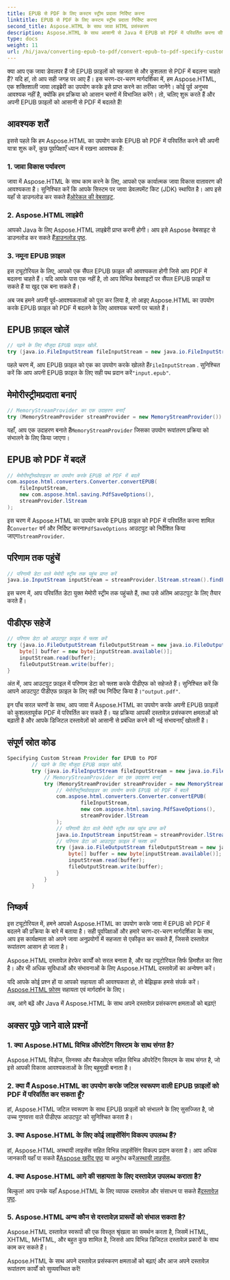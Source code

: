 ```yaml
---
title: EPUB से PDF के लिए कस्टम स्ट्रीम प्रदाता निर्दिष्ट करना
linktitle: EPUB से PDF के लिए कस्टम स्ट्रीम प्रदाता निर्दिष्ट करना
second_title: Aspose.HTML के साथ जावा HTML प्रसंस्करण
description: Aspose.HTML के साथ आसानी से Java में EPUB को PDF में परिवर्तित करना सीखें, जिससे आपकी दस्तावेज़ प्रसंस्करण क्षमताएं बढ़ेंगी।
type: docs
weight: 11
url: /hi/java/converting-epub-to-pdf/convert-epub-to-pdf-specify-custom-stream-provider/
---
```


क्या आप एक जावा डेवलपर हैं जो EPUB फ़ाइलों को सहजता से और कुशलता से PDF में बदलना चाहते हैं? यदि हां, तो आप सही जगह पर आए हैं। इस चरण-दर-चरण मार्गदर्शिका में, हम Aspose.HTML, एक शक्तिशाली जावा लाइब्रेरी का उपयोग करके इसे प्राप्त करने का तरीका जानेंगे। कोई पूर्व अनुभव आवश्यक नहीं है, क्योंकि हम प्रक्रिया को आसान चरणों में विभाजित करेंगे। तो, चलिए शुरू करते हैं और अपनी EPUB फ़ाइलों को आसानी से PDF में बदलते हैं!

## आवश्यक शर्तें

इससे पहले कि हम Aspose.HTML का उपयोग करके EPUB को PDF में परिवर्तित करने की अपनी यात्रा शुरू करें, कुछ पूर्वापेक्षाएँ ध्यान में रखना आवश्यक हैं:

### 1. जावा विकास पर्यावरण

 जावा में Aspose.HTML के साथ काम करने के लिए, आपको एक कार्यात्मक जावा विकास वातावरण की आवश्यकता है। सुनिश्चित करें कि आपके सिस्टम पर जावा डेवलपमेंट किट (JDK) स्थापित है। आप इसे यहाँ से डाउनलोड कर सकते हैं[ओरेकल की वेबसाइट](https://www.oracle.com/java/technologies/javase-downloads.html).

### 2. Aspose.HTML लाइब्रेरी

 आपको Java के लिए Aspose.HTML लाइब्रेरी प्राप्त करनी होगी। आप इसे Aspose वेबसाइट से डाउनलोड कर सकते हैं[डाउनलोड पृष्ठ](https://releases.aspose.com/html/java/).

### 3. नमूना EPUB फ़ाइल

इस ट्यूटोरियल के लिए, आपको एक सैंपल EPUB फ़ाइल की आवश्यकता होगी जिसे आप PDF में बदलना चाहते हैं। यदि आपके पास एक नहीं है, तो आप विभिन्न वेबसाइटों पर सैंपल EPUB फ़ाइलें पा सकते हैं या खुद एक बना सकते हैं।

अब जब हमने अपनी पूर्व-आवश्यकताओं को पूरा कर लिया है, तो आइए Aspose.HTML का उपयोग करके EPUB फ़ाइल को PDF में बदलने के लिए आवश्यक चरणों पर चलते हैं।

## EPUB फ़ाइल खोलें

```java
// पढ़ने के लिए मौजूदा EPUB फ़ाइल खोलें.
try (java.io.FileInputStream fileInputStream = new java.io.FileInputStream(Resources.input("input.epub"))) {
```

 पहले चरण में, आप EPUB फ़ाइल को एक का उपयोग करके खोलते हैं`FileInputStream` . सुनिश्चित करें कि आप अपनी EPUB फ़ाइल के लिए सही पथ प्रदान करें`"input.epub"`.

## मेमोरीस्ट्रीमप्रदाता बनाएं

```java
// MemoryStreamProvider का एक उदाहरण बनाएँ
try (MemoryStreamProvider streamProvider = new MemoryStreamProvider()) {
```

 यहाँ, आप एक उदाहरण बनाते हैं`MemoryStreamProvider` जिसका उपयोग रूपांतरण प्रक्रिया को संभालने के लिए किया जाएगा।

## EPUB को PDF में बदलें

```java
// मेमोरीस्ट्रीमप्रोवाइडर का उपयोग करके EPUB को PDF में बदलें
com.aspose.html.converters.Converter.convertEPUB(
    fileInputStream,
    new com.aspose.html.saving.PdfSaveOptions(),
    streamProvider.lStream
);
```

 इस चरण में Aspose.HTML का उपयोग करके EPUB फ़ाइल को PDF में परिवर्तित करना शामिल है`Converter` वर्ग और निर्दिष्ट करना`PdfSaveOptions` आउटपुट को निर्देशित किया जाएगा`streamProvider`.

## परिणाम तक पहुंचें

```java
// परिणामी डेटा वाले मेमोरी स्ट्रीम तक पहुंच प्राप्त करें
java.io.InputStream inputStream = streamProvider.lStream.stream().findFirst().get();
```

इस चरण में, आप परिवर्तित डेटा युक्त मेमोरी स्ट्रीम तक पहुंचते हैं, तथा उसे अंतिम आउटपुट के लिए तैयार करते हैं।

## पीडीएफ सहेजें

```java
// परिणाम डेटा को आउटपुट फ़ाइल में फ्लश करें
try (java.io.FileOutputStream fileOutputStream = new java.io.FileOutputStream(Resources.output("output.pdf"))) {
    byte[] buffer = new byte[inputStream.available()];
    inputStream.read(buffer);
    fileOutputStream.write(buffer);
}
```

 अंत में, आप आउटपुट फ़ाइल में परिणाम डेटा को फ्लश करके पीडीएफ को सहेजते हैं। सुनिश्चित करें कि आपने आउटपुट पीडीएफ फ़ाइल के लिए सही पथ निर्दिष्ट किया है।`"output.pdf"`.

इन पाँच सरल चरणों के साथ, आप जावा में Aspose.HTML का उपयोग करके अपनी EPUB फ़ाइलों को कुशलतापूर्वक PDF में परिवर्तित कर सकते हैं। यह प्रक्रिया आपकी दस्तावेज़ प्रसंस्करण क्षमताओं को बढ़ाती है और आपके डिजिटल दस्तावेज़ों को आसानी से प्रबंधित करने की नई संभावनाएँ खोलती है।

## संपूर्ण स्रोत कोड
```java
Specifying Custom Stream Provider for EPUB to PDF
        // पढ़ने के लिए मौजूदा EPUB फ़ाइल खोलें.
        try (java.io.FileInputStream fileInputStream = new java.io.FileInputStream(Resources.input("input.epub"))) {
            // MemoryStreamProvider का एक उदाहरण बनाएँ
            try (MemoryStreamProvider streamProvider = new MemoryStreamProvider()) {
                // मेमोरीस्ट्रीमप्रोवाइडर का उपयोग करके EPUB को PDF में बदलें
                com.aspose.html.converters.Converter.convertEPUB(
                        fileInputStream,
                        new com.aspose.html.saving.PdfSaveOptions(),
                        streamProvider.lStream
                );
                // परिणामी डेटा वाले मेमोरी स्ट्रीम तक पहुंच प्राप्त करें
                java.io.InputStream inputStream = streamProvider.lStream.stream().findFirst().get();
                // परिणाम डेटा को आउटपुट फ़ाइल में फ्लश करें
                try (java.io.FileOutputStream fileOutputStream = new java.io.FileOutputStream(Resources.output("output.pdf"))) {
                    byte[] buffer = new byte[inputStream.available()];
                    inputStream.read(buffer);
                    fileOutputStream.write(buffer);
                }
            }
        }
```

## निष्कर्ष

इस ट्यूटोरियल में, हमने आपको Aspose.HTML का उपयोग करके जावा में EPUB को PDF में बदलने की प्रक्रिया के बारे में बताया है। सही पूर्वापेक्षाओं और हमारे चरण-दर-चरण मार्गदर्शिका के साथ, आप इस कार्यक्षमता को अपने जावा अनुप्रयोगों में सहजता से एकीकृत कर सकते हैं, जिससे दस्तावेज़ रूपांतरण आसान हो जाता है।

Aspose.HTML दस्तावेज़ हेरफेर कार्यों को सरल बनाता है, और यह ट्यूटोरियल सिर्फ हिमशैल का सिरा है। और भी अधिक सुविधाओं और संभावनाओं के लिए Aspose.HTML दस्तावेज़ों का अन्वेषण करें।

 यदि आपके कोई प्रश्न हों या आपको सहायता की आवश्यकता हो, तो बेझिझक हमसे संपर्क करें।[Aspose.HTML फ़ोरम](https://forum.aspose.com/) सहायता एवं मार्गदर्शन के लिए।

अब, आगे बढ़ें और Java में Aspose.HTML के साथ अपने दस्तावेज़ प्रसंस्करण क्षमताओं को बढ़ाएं!

## अक्सर पूछे जाने वाले प्रश्नों

### 1. क्या Aspose.HTML विभिन्न ऑपरेटिंग सिस्टम के साथ संगत है?

Aspose.HTML विंडोज, लिनक्स और मैकओएस सहित विभिन्न ऑपरेटिंग सिस्टम के साथ संगत है, जो इसे आपकी विकास आवश्यकताओं के लिए बहुमुखी बनाता है।

### 2. क्या मैं Aspose.HTML का उपयोग करके जटिल स्वरूपण वाली EPUB फ़ाइलों को PDF में परिवर्तित कर सकता हूँ?

हां, Aspose.HTML जटिल स्वरूपण के साथ EPUB फ़ाइलों को संभालने के लिए सुसज्जित है, जो उच्च गुणवत्ता वाले पीडीएफ आउटपुट को सुनिश्चित करता है।

### 3. क्या Aspose.HTML के लिए कोई लाइसेंसिंग विकल्प उपलब्ध हैं?

 हां, Aspose.HTML अस्थायी लाइसेंस सहित विभिन्न लाइसेंसिंग विकल्प प्रदान करता है। आप अधिक जानकारी यहाँ पा सकते हैं[Aspose खरीद पृष्ठ](https://purchase.aspose.com/buy) या अनुरोध करें[अस्थायी लाइसेंस](https://purchase.aspose.com/temporary-license/).

### 4. क्या Aspose.HTML आगे की सहायता के लिए दस्तावेज़ उपलब्ध कराता है?

 बिल्कुल! आप उनके यहाँ Aspose.HTML के लिए व्यापक दस्तावेज़ और संसाधन पा सकते हैं[दस्तावेज़ पृष्ठ](https://reference.aspose.com/html/java/).

### 5. Aspose.HTML अन्य कौन से दस्तावेज़ प्रारूपों को संभाल सकता है?

Aspose.HTML दस्तावेज़ स्वरूपों की एक विस्तृत श्रृंखला का समर्थन करता है, जिसमें HTML, XHTML, MHTML, और बहुत कुछ शामिल है, जिससे आप विभिन्न डिजिटल दस्तावेज़ प्रकारों के साथ काम कर सकते हैं।

Aspose.HTML के साथ अपने दस्तावेज़ प्रसंस्करण क्षमताओं को बढ़ाएं और आज अपने दस्तावेज़ रूपांतरण कार्यों को सुव्यवस्थित करें!
